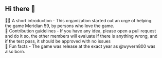 ## Hi there 👋


🙋‍♀️ A short introduction - This organization started out an urge of helping the game Meridian 59, by persons who love the game.  
🌈 Contribution guidelines - If you have any idea, please open a pull request and do it so, the other members will evaluate if there is anything wrong, and if the test pass, it should be approved with no issues  
🍿 Fun facts - The game was release at the exact year as @wyvern800 was also born.  


